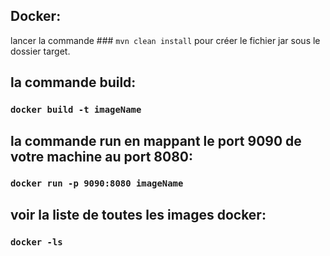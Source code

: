 ## Docker:
 lancer la commande ### `mvn clean install` pour créer le fichier jar sous le dossier target.
 
## la commande build:
### `docker build -t imageName`

## la commande run en mappant le port 9090 de votre machine au port 8080:
### `docker run -p 9090:8080 imageName`

## voir la liste de toutes les images docker:
### `docker -ls`

 
